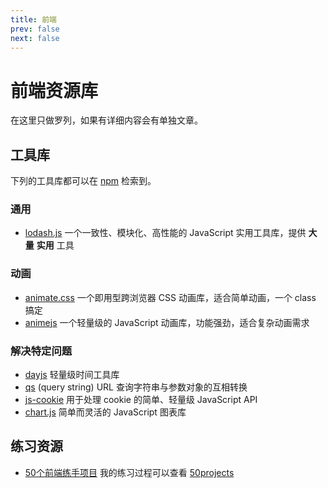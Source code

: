 ```yaml
---
title: 前端
prev: false
next: false
---
```


# 前端资源库

在这里只做罗列，如果有详细内容会有单独文章。

## 工具库

下列的工具库都可以在 [npm](https://www.npmjs.com/) 检索到。

### 通用

- [lodash.js](https://lodash.com/) 一个一致性、模块化、高性能的 JavaScript 实用工具库，提供 **大量** **实用** 工具

### 动画

- [animate.css](https://animate.style/) 一个即用型跨浏览器 CSS 动画库，适合简单动画，一个 class 搞定
- [animejs](https://animejs.com/) 一个轻量级的 JavaScript 动画库，功能强劲，适合复杂动画需求

### 解决特定问题

- [dayjs](https://day.js.org/) 轻量级时间工具库
- [qs](https://github.com/ljharb/qs#readme) (query string) URL 查询字符串与参数对象的互相转换
- [js-cookie](https://github.com/js-cookie/js-cookie#readme) 用于处理 cookie 的简单、轻量级 JavaScript API
- [chart.js](https://www.chartjs.org/docs/latest/) 简单而灵活的 JavaScript 图表库

## 练习资源

- [50个前端练手项目](https://github.com/bradtraversy/50projects50days) 我的练习过程可以查看 [50projects](/articles/50projects50days/)

